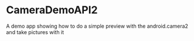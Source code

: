 # CameraDemoAPI2

A demo app showing how to do a simple preview with the android.camera2 and take pictures with it
